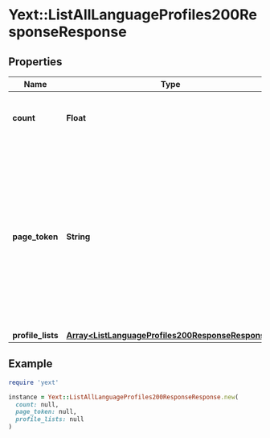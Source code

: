 # Yext::ListAllLanguageProfiles200ResponseResponse

## Properties

| Name | Type | Description | Notes |
| ---- | ---- | ----------- | ----- |
| **count** | **Float** | Total number of Entities that meet the filter criteria (ignores **&#x60;&#x60;limit&#x60;&#x60;** / **&#x60;&#x60;offset&#x60;&#x60;** parameters) | [optional] |
| **page_token** | **String** | Pass this value into the next request as the **&#x60;pageToken&#x60;** parameter to retrieve the next page of data.  If the response of a request contains the last page of data, a **&#x60;pageToken&#x60;** value will not be returned. A **&#x60;pageToken&#x60;** will never appear in the response if the request contains the **&#x60;sortOrder&#x60;**, **&#x60;randomization&#x60;**, or **&#x60;randomizationToken&#x60;** parameters.  | [optional] |
| **profile_lists** | [**Array&lt;ListLanguageProfiles200ResponseResponse&gt;**](ListLanguageProfiles200ResponseResponse.md) |  | [optional] |

## Example

```ruby
require 'yext'

instance = Yext::ListAllLanguageProfiles200ResponseResponse.new(
  count: null,
  page_token: null,
  profile_lists: null
)
```


